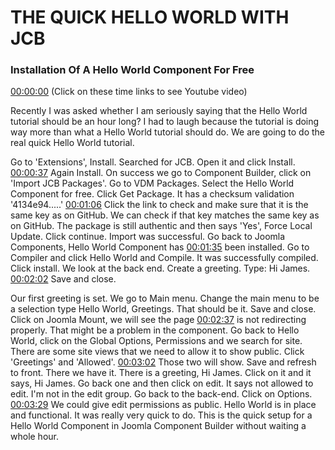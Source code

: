 # THE QUICK HELLO WORLD WITH JCB

### Installation Of A Hello World Component For Free 

[00:00:00](https://www.youtube.com/watch?v=MEKs1c7LfO8&list=PLQRGFI8XZ_wtGvPQZWBfDzzlERLQgpMRE&t=00h00m00s)
(Click on these time links to see Youtube video)

Recently I was asked whether I am seriously saying that the Hello World tutorial should be an hour long? I had to laugh because the tutorial is doing way more than what a Hello World tutorial should do. We are going to do the real quick Hello World tutorial.

Go to 'Extensions', Install. Searched for JCB. Open it and click Install. [00:00:37](https://www.youtube.com/watch?v=MEKs1c7LfO8&list=PLQRGFI8XZ_wtGvPQZWBfDzzlERLQgpMRE&t=00h00m37s)  Again Install. On success we go to Component Builder, click on 'Import JCB Packages'. Go to VDM Packages. Select the Hello World Component for free. Click Get Package. It has a checksum validation '4134e94.....' [00:01:06](https://www.youtube.com/watch?v=MEKs1c7LfO8&list=PLQRGFI8XZ_wtGvPQZWBfDzzlERLQgpMRE&t=00h01m06s) Click the link to check and make sure that it is the same key as on GitHub. We can check if that key matches the same key as on GitHub. The package is still authentic and then says 'Yes', Force Local Update. Click continue. Import was successful. Go back to Joomla Components, Hello World Component has [00:01:35](https://www.youtube.com/watch?v=MEKs1c7LfO8&list=PLQRGFI8XZ_wtGvPQZWBfDzzlERLQgpMRE&t=00h01m35s) been installed. Go to Compiler and click Hello World and Compile. It was successfully compiled. Click install. We look at the back end. Create a greeting. Type: Hi James. [00:02:02](https://www.youtube.com/watch?v=MEKs1c7LfO8&list=PLQRGFI8XZ_wtGvPQZWBfDzzlERLQgpMRE&t=00h02m02s) Save and close.

 Our first greeting is set. We go to Main menu. Change the main menu to be a selection type Hello World, Greetings. That should be it. Save and close. Click on Joomla Mount, we will see the page [00:02:37](https://www.youtube.com/watch?v=MEKs1c7LfO8&list=PLQRGFI8XZ_wtGvPQZWBfDzzlERLQgpMRE&t=00h02m37s) is not redirecting properly. That might be a problem in the component. Go back to Hello World, click on the Global Options, Permissions and we search for site. There are some site views that we need to allow it to show public. Click 'Greetings' and 'Allowed'. [00:03:02](https://www.youtube.com/watch?v=MEKs1c7LfO8&list=PLQRGFI8XZ_wtGvPQZWBfDzzlERLQgpMRE&t=00h03m02s) Those two will show. Save and refresh to front. There we have it. There is a greeting, Hi James. Click on it and it says, Hi James. Go back one and then click on edit. It says not allowed to edit. I'm not in the edit group. Go back to the back-end. Click on Options. [00:03:29](https://www.youtube.com/watch?v=MEKs1c7LfO8&list=PLQRGFI8XZ_wtGvPQZWBfDzzlERLQgpMRE&t=00h03m29s) We could give edit permissions as public. Hello World is in place and functional. It was really very quick to do. This is the quick setup for a Hello World Component in Joomla Component Builder without waiting a whole hour. 
